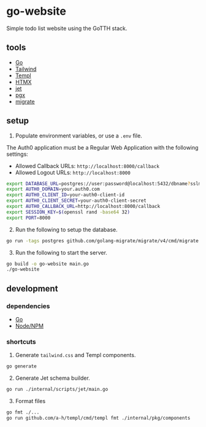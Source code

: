 # go-website

Simple todo list website using the GoTTH stack.

## tools

- [Go](https://golang.org/)
- [Tailwind](https://tailwindcss.com/)
- [Templ](https://templ.guide/)
- [HTMX](https://htmx.org/)
- [jet](https://github.com/go-jet/jet)
- [pgx](https://github.com/jackc/pgx)
- [migrate](https://github.com/golang-migrate/migrate)

## setup

1. Populate environment variables, or use a `.env` file.

The Auth0 application must be a Regular Web Application with the following settings:

- Allowed Callback URLs: `http://localhost:8000/callback`
- Allowed Logout URLs: `http://localhost:8000`

```sh
export DATABASE_URL=postgres://user:password@localhost:5432/dbname?sslmode=disable
export AUTH0_DOMAIN=your.auth0.com
export AUTH0_CLIENT_ID=your-auth0-client-id
export AUTH0_CLIENT_SECRET=your-auth0-client-secret
export AUTH0_CALLBACK_URL=http://localhost:8000/callback
export SESSION_KEY=$(openssl rand -base64 32)
export PORT=8000
```

2. Run the following to setup the database.

```sh
go run -tags postgres github.com/golang-migrate/migrate/v4/cmd/migrate -path ./migrations -database ${DATABASE_URL} up
```

3. Run the following to start the server.

```sh
go build -o go-website main.go
./go-website
```

## development

### dependencies

- [Go](https://golang.org/)
- [Node/NPM](https://nodejs.org/)

### shortcuts

1. Generate `tailwind.css` and Templ components.

```sh
go generate
```

2. Generate Jet schema builder.

```sh
go run ./internal/scripts/jet/main.go
```

3. Format files

```sh
go fmt ./...
go run github.com/a-h/templ/cmd/templ fmt ./internal/pkg/components
```
